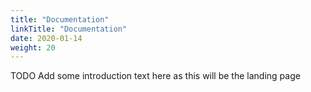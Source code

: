 ```yaml
---
title: "Documentation"
linkTitle: "Documentation"
date: 2020-01-14
weight: 20
---
```


TODO Add some introduction text here as this will be the landing page
